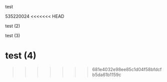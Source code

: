 test

535220024
<<<<<<< HEAD

test (2)

test (3)

test (4)
=======
>>>>>>> 681e4032e98ee85c1d04f58bfdcfb5da61b1159c
